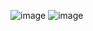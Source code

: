 ![image](https://img.shields.io/badge/Kali_Linux-557C94?style=for-the-badge&logo=kali-linux&logoColor=white)
![image]([https://img.shields.io/badge/Kali_Linux-557C94?style=for-the-badge&logo=kali-linux&logoColor=white](https://img.shields.io/badge/GitHub-100000?style=for-the-badge&logo=github&logoColor=white))
